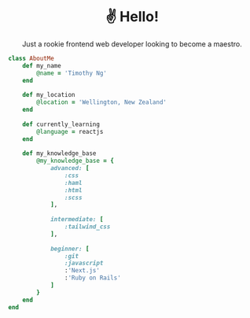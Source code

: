 <div align="center">
<h1>&#9996;&#65039; Hello&excl;</h1>

Just a rookie frontend web developer looking to become a maestro.

</div>

```ruby
class AboutMe
    def my_name
        @name = 'Timothy Ng'
    end
    
    def my_location
        @location = 'Wellington, New Zealand'
    end
    
    def currently_learning
        @language = reactjs
    end
    
    def my_knowledge_base
        @my_knowledge_base = {
            advanced: [
                :css
                :haml
                :html
                :scss
            ],
            
            intermediate: [
                :tailwind_css
            ],
            
            beginner: [
                :git
                :javascript
                :'Next.js'
                :'Ruby on Rails'
            ]
        }
    end
end
```
